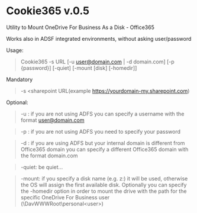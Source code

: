 # Cookie365 v.0.5
Utility to Mount OneDrive For Business As a Disk - Office365

Works also in ADSF integrated environments, without asking user/password

Usage: 

> 

> Cookie365 -s URL [-u user@domain.com | -d domain.com] [-p {password}] [-quiet] [-mount [disk] [-homedir]]

Mandatory



> -s <sharepoint URL(example https://yourdomain-my.sharepoint.com)

Optional:


>  -u <user>: if you are not using ADFS you can specify a username with the format user@domain.com


>  -p <password>: if you are not using ADFS you need to specify your password
 

> -d <domain>: if you are using ADFS but your internal domain is different from Office365 domain you 
              can specify a different Office365 domain with the format domain.com 


>  -quiet: be quiet...


>  -mount: if you specify a disk name (e.g. z:) it will be used, otherwise the OS will assign the first available disk. Optionally you can specify the -homedir option in order to mount the drive with the path for the specific OneDrive For Business user (\DavWWWRoot\personal\<user>)

